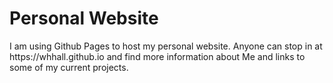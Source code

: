 <h1>Personal Website</h1>
<p>I am using Github Pages to host my personal website.  Anyone can stop in at https://whhall.github.io and find more information about Me and links to some of my current projects.</p>



